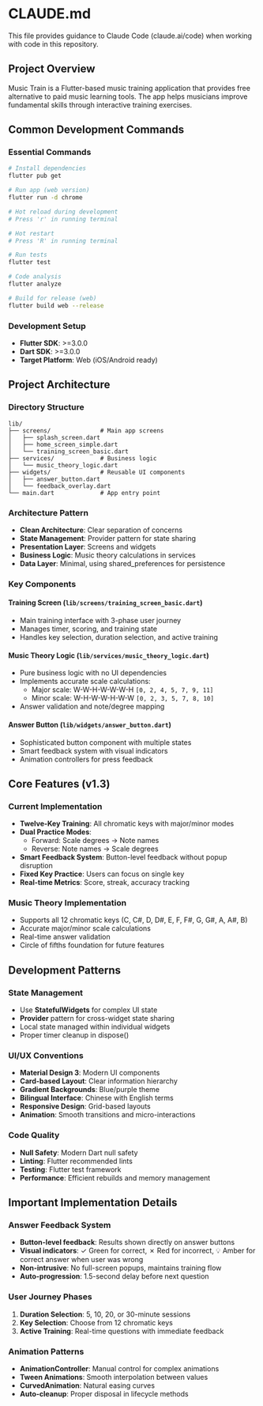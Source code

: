 # CLAUDE.md

This file provides guidance to Claude Code (claude.ai/code) when working with code in this repository.

## Project Overview

Music Train is a Flutter-based music training application that provides free alternative to paid music learning tools. The app helps musicians improve fundamental skills through interactive training exercises.

## Common Development Commands

### Essential Commands

```bash
# Install dependencies
flutter pub get

# Run app (web version)
flutter run -d chrome

# Hot reload during development
# Press 'r' in running terminal

# Hot restart
# Press 'R' in running terminal

# Run tests
flutter test

# Code analysis
flutter analyze

# Build for release (web)
flutter build web --release
```

### Development Setup

- **Flutter SDK**: >=3.0.0
- **Dart SDK**: >=3.0.0
- **Target Platform**: Web (iOS/Android ready)

## Project Architecture

### Directory Structure

```
lib/
├── screens/              # Main app screens
│   ├── splash_screen.dart
│   ├── home_screen_simple.dart
│   └── training_screen_basic.dart
├── services/             # Business logic
│   └── music_theory_logic.dart
├── widgets/              # Reusable UI components
│   ├── answer_button.dart
│   └── feedback_overlay.dart
└── main.dart             # App entry point
```

### Architecture Pattern

- **Clean Architecture**: Clear separation of concerns
- **State Management**: Provider pattern for state sharing
- **Presentation Layer**: Screens and widgets
- **Business Logic**: Music theory calculations in services
- **Data Layer**: Minimal, using shared_preferences for persistence

### Key Components

#### Training Screen (`lib/screens/training_screen_basic.dart`)

- Main training interface with 3-phase user journey
- Manages timer, scoring, and training state
- Handles key selection, duration selection, and active training

#### Music Theory Logic (`lib/services/music_theory_logic.dart`)

- Pure business logic with no UI dependencies
- Implements accurate scale calculations:
  - Major scale: W-W-H-W-W-W-H `[0, 2, 4, 5, 7, 9, 11]`
  - Minor scale: W-H-W-W-H-W-W `[0, 2, 3, 5, 7, 8, 10]`
- Answer validation and note/degree mapping

#### Answer Button (`lib/widgets/answer_button.dart`)

- Sophisticated button component with multiple states
- Smart feedback system with visual indicators
- Animation controllers for press feedback

## Core Features (v1.3)

### Current Implementation

- **Twelve-Key Training**: All chromatic keys with major/minor modes
- **Dual Practice Modes**:
  - Forward: Scale degrees → Note names
  - Reverse: Note names → Scale degrees
- **Smart Feedback System**: Button-level feedback without popup disruption
- **Fixed Key Practice**: Users can focus on single key
- **Real-time Metrics**: Score, streak, accuracy tracking

### Music Theory Implementation

- Supports all 12 chromatic keys (C, C#, D, D#, E, F, F#, G, G#, A, A#, B)
- Accurate major/minor scale calculations
- Real-time answer validation
- Circle of fifths foundation for future features

## Development Patterns

### State Management

- Use **StatefulWidgets** for complex UI state
- **Provider** pattern for cross-widget state sharing
- Local state managed within individual widgets
- Proper timer cleanup in dispose()

### UI/UX Conventions

- **Material Design 3**: Modern UI components
- **Card-based Layout**: Clear information hierarchy
- **Gradient Backgrounds**: Blue/purple theme
- **Bilingual Interface**: Chinese with English terms
- **Responsive Design**: Grid-based layouts
- **Animation**: Smooth transitions and micro-interactions

### Code Quality

- **Null Safety**: Modern Dart null safety
- **Linting**: Flutter recommended lints
- **Testing**: Flutter test framework
- **Performance**: Efficient rebuilds and memory management

## Important Implementation Details

### Answer Feedback System

- **Button-level feedback**: Results shown directly on answer buttons
- **Visual indicators**: ✓ Green for correct, ✗ Red for incorrect, 💡 Amber for correct answer when user was wrong
- **Non-intrusive**: No full-screen popups, maintains training flow
- **Auto-progression**: 1.5-second delay before next question

### User Journey Phases

1. **Duration Selection**: 5, 10, 20, or 30-minute sessions
2. **Key Selection**: Choose from 12 chromatic keys
3. **Active Training**: Real-time questions with immediate feedback

### Animation Patterns

- **AnimationController**: Manual control for complex animations
- **Tween Animations**: Smooth interpolation between values
- **CurvedAnimation**: Natural easing curves
- **Auto-cleanup**: Proper disposal in lifecycle methods

